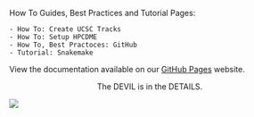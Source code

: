 How To Guides, Best Practices and Tutorial Pages:

    - How To: Create UCSC Tracks
    - How To: Setup HPCDME
    - How To, Best Practoces: GitHub
    - Tutorial: Snakemake

View the documentation available on our [GitHub Pages](https://ccbr.github.io/HowTos/) website.

<p style="text-align: center;">The DEVIL is in the DETAILS.
</p>

![](https://i.imgur.com/b0k342o.png)